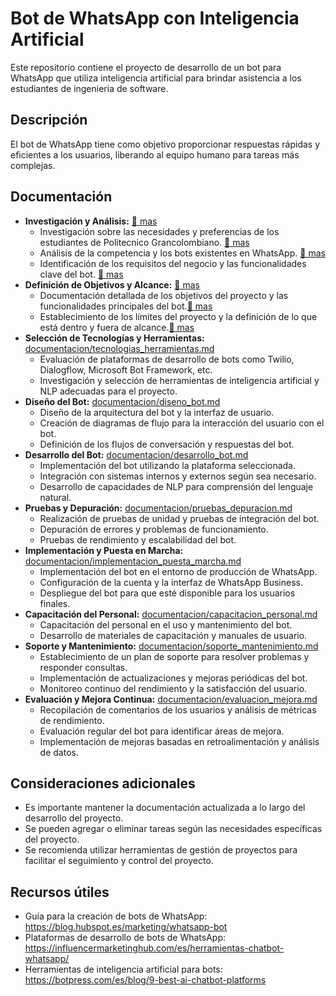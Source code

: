 # Bot de WhatsApp con Inteligencia Artificial

Este repositorio contiene el proyecto de desarrollo de un bot para WhatsApp que utiliza inteligencia artificial para brindar asistencia a los estudiantes de ingenieria de software.

## Descripción

El bot de WhatsApp tiene como objetivo proporcionar respuestas rápidas y eficientes a los usuarios, liberando al equipo humano para tareas más complejas.

## Documentación

* **Investigación y Análisis:** [📜 mas](documentacion/README.md)
    * Investigación sobre las necesidades y preferencias de los estudiantes de Politecnico Grancolombiano. [📜 mas](documentacion/PreguntasFrecuentes.md#)
    * Análisis de la competencia y los bots existentes en WhatsApp. [📜 mas](documentacion/analizisDeCompetencia.md#)
    * Identificación de los requisitos del negocio y las funcionalidades clave del bot.  [📜 mas](documentacion/requisitosFuncionalidesBot.md)
* **Definición de Objetivos y Alcance:** [📜 mas](objetivosyalcance/README.md)
    * Documentación detallada de los objetivos del proyecto y las funcionalidades principales del bot.[📜 mas](objetivosyalcance/objetivoyfuncionalidad.md)
    * Establecimiento de los límites del proyecto y la definición de lo que está dentro y fuera de alcance.[📜 mas](objetivosyalcance/limitesProyecto.md)
* **Selección de Tecnologías y Herramientas:** [documentacion/tecnologias_herramientas.md](documentacion/tecnologias_herramientas.md)
    * Evaluación de plataformas de desarrollo de bots como Twilio, Dialogflow, Microsoft Bot Framework, etc.
    * Investigación y selección de herramientas de inteligencia artificial y NLP adecuadas para el proyecto.
* **Diseño del Bot:** [documentacion/diseno_bot.md](documentacion/diseno_bot.md)
    * Diseño de la arquitectura del bot y la interfaz de usuario.
    * Creación de diagramas de flujo para la interacción del usuario con el bot.
    * Definición de los flujos de conversación y respuestas del bot.
* **Desarrollo del Bot:** [documentacion/desarrollo_bot.md](documentacion/desarrollo_bot.md)
    * Implementación del bot utilizando la plataforma seleccionada.
    * Integración con sistemas internos y externos según sea necesario.
    * Desarrollo de capacidades de NLP para comprensión del lenguaje natural.
* **Pruebas y Depuración:** [documentacion/pruebas_depuracion.md](documentacion/pruebas_depuracion.md)
    * Realización de pruebas de unidad y pruebas de integración del bot.
    * Depuración de errores y problemas de funcionamiento.
    * Pruebas de rendimiento y escalabilidad del bot.
* **Implementación y Puesta en Marcha:** [documentacion/implementacion_puesta_marcha.md](documentacion/implementacion_puesta_marcha.md)
    * Implementación del bot en el entorno de producción de WhatsApp.
    * Configuración de la cuenta y la interfaz de WhatsApp Business.
    * Despliegue del bot para que esté disponible para los usuarios finales.
* **Capacitación del Personal:** [documentacion/capacitacion_personal.md](documentacion/capacitacion_personal.md)
    * Capacitación del personal en el uso y mantenimiento del bot.
    * Desarrollo de materiales de capacitación y manuales de usuario.
* **Soporte y Mantenimiento:** [documentacion/soporte_mantenimiento.md](documentacion/soporte_mantenimiento.md)
    * Establecimiento de un plan de soporte para resolver problemas y responder consultas.
    * Implementación de actualizaciones y mejoras periódicas del bot.
    * Monitoreo continuo del rendimiento y la satisfacción del usuario.
* **Evaluación y Mejora Continua:** [documentacion/evaluacion_mejora.md](documentacion/evaluacion_mejora.md)
    * Recopilación de comentarios de los usuarios y análisis de métricas de rendimiento.
    * Evaluación regular del bot para identificar áreas de mejora.
    * Implementación de mejoras basadas en retroalimentación y análisis de datos.

## Consideraciones adicionales

* Es importante mantener la documentación actualizada a lo largo del desarrollo del proyecto.
* Se pueden agregar o eliminar tareas según las necesidades específicas del proyecto.
* Se recomienda utilizar herramientas de gestión de proyectos para facilitar el seguimiento y control del proyecto.

## Recursos útiles

* Guía para la creación de bots de WhatsApp: https://blog.hubspot.es/marketing/whatsapp-bot
* Plataformas de desarrollo de bots de WhatsApp: https://influencermarketinghub.com/es/herramientas-chatbot-whatsapp/
* Herramientas de inteligencia artificial para bots: https://botpress.com/es/blog/9-best-ai-chatbot-platforms
